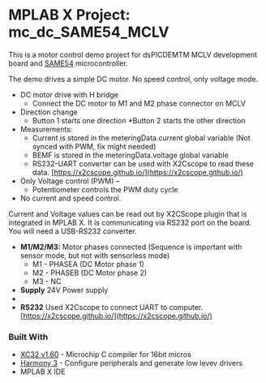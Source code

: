 # MPLAB X Project: mc_dc_SAME54_MCLV

This is a motor control demo project for dsPICDEMTM MCLV development board and [SAME54](https://www.microchip.com/DevelopmentTools/ProductDetails/PartNO/MA320207) microcontroller.

The demo drives a simple DC motor. No speed control, only voltage mode.

* DC motor drive with H bridge
  * Connect the DC motor to M1 and M2 phase connector on MCLV
* Direction change 
  * Button 1 starts one direction
   *Button 2 starts the other direction
* Measurements:
  * Current is stored in the meteringData.current global variable (Not synced with PWM, fix might needed)
  * BEMF is stored in the meteringData.voltage global variable
  * RS232-UART converter can be used with X2Cscope to read these data. [https://x2cscope.github.io/](https://x2cscope.github.io/)
* Only Voltage control (PWM) – 
  * Potentiometer controls the PWM duty cycle
* No current and speed control.

Current and Voltage values can be read out by X2CScope plugin that is integrated in MPLAB X. It is communicating via RS232 port on the board. You will need a USB-RS232 converter.

* **M1/M2/M3:** Motor  phases connected (Sequence is important with sensor mode, but not with sensorless mode)
  * M1 - PHASEA (DC Motor phase 1)
  * M2 - PHASEB (DC Motor phase 2)
  * M3 - NC
* **Supply** 24V Power supply
* 
* **RS232** Used X2Cscope to connect UART to computer. [https://x2cscope.github.io/](https://x2cscope.github.io/)

### Built With

* [XC32 v1.60](https://www.microchip.com/mplab/compilers) - Microchip C compiler for 16bit micros
* [Harmony 3](https://www.microchip.com/harmony) - Configure peripherals and generate low levev drivers
* MPLAB X IDE
